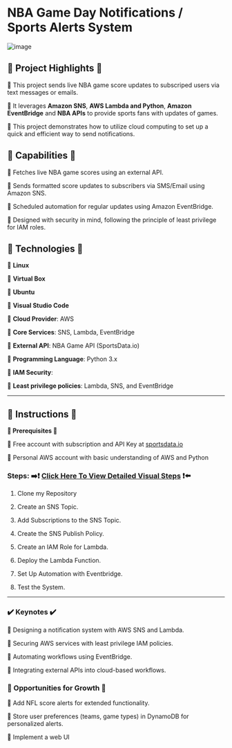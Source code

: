 # NBA Game Day Notifications / Sports Alerts System
![image](https://github.com/user-attachments/assets/c61dd22f-7bfe-4b7e-8208-bb224459bd6f)





## **🔷 Project Highlights 🔷**

🏀 This project sends live NBA game score updates to subscriped users via text messages or emails.

🏀 It leverages **Amazon SNS**, **AWS Lambda and Python**, **Amazon EventBridge** and **NBA APIs** to provide sports fans with updates of games.

🏀 This project demonstrates how to utilize cloud computing to set up a quick and efficient way to send notifications.



## **🔧 Capabilities 🔧**

🔹 Fetches live NBA game scores using an external API.

🔹 Sends formatted score updates to subscribers via SMS/Email using Amazon SNS.

🔹 Scheduled automation for regular updates using Amazon EventBridge.

🔹 Designed with security in mind, following the principle of least privilege for IAM roles.




## **🚨 Technologies 🚨**

🔹 **Linux**

🔹 **Virtual Box**

🔹 **Ubuntu**

🔹 **Visual Studio Code**

🔹 **Cloud Provider**: AWS

🔹 **Core Services**: SNS, Lambda, EventBridge

🔹 **External API**: NBA Game API (SportsData.io)

🔹 **Programming Language**: Python 3.x

🔹 **IAM Security**:

🔹 **Least privilege policies**: Lambda, SNS, and EventBridge



---



## **👀 Instructions 👀**   

**🔹 Prerequisites 🔹**

🔹 Free account with subscription and API Key at [sportsdata.io](https://sportsdata.io/)

🔹 Personal AWS account with basic understanding of AWS and Python

### **Steps:** ➡️❗ [Click Here To View Detailed Visual Steps](https://github.com/MJaloui/game-day-notifications/blob/main/VisualStepsHere.md) ❗⬅️

1. Clone my Repository


2. Create an SNS Topic.


3. Add Subscriptions to the SNS Topic.


4. Create the SNS Publish Policy.


5. Create an IAM Role for Lambda.


6. Deploy the Lambda Function.



7. Set Up Automation with Eventbridge.



8. Test the System.


---

### **✔️ Keynotes ✔️**

🔹 Designing a notification system with AWS SNS and Lambda.

🔹 Securing AWS services with least privilege IAM policies.

🔹 Automating workflows using EventBridge.

🔹 Integrating external APIs into cloud-based workflows.


### **🌱 Opportunities for Growth 🌱**

🔹 Add NFL score alerts for extended functionality.

🔹 Store user preferences (teams, game types) in DynamoDB for personalized alerts.

🔹 Implement a web UI




